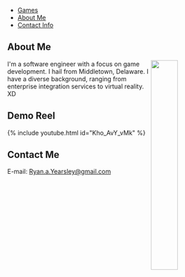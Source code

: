 <link rel="stylesheet" type="text/css" href="https://ryanyearsley.github.io/style.css">
<nav>
  <ul>
    <li><a href="#games">Games</a></li>
    <li><a href="#section2">About Me</a></li>
    <li><a href="#section3">Contact Info</a></li>
  </ul>
</nav>

## About Me

<div class="image-container">
<img style="float:right" src="docs/assets/images/Yearsley_ProfilePic_Cropped.png"  width="35%" height="35%">
<p> I'm a software engineer with a focus on game development. I hail from Middletown, Delaware. I have a diverse background, ranging from enterprise integration services  to virtual reality. XD</p>
</div>

## Demo Reel

{% include youtube.html id="Kho_AvY_vMk" %}

## Contact Me

E-mail: Ryan.a.Yearsley@gmail.com
